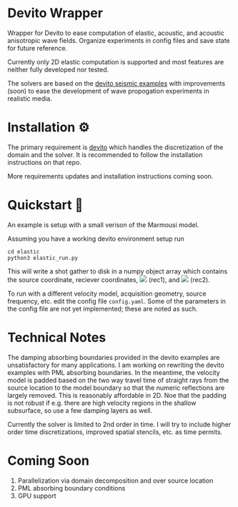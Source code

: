 # Devito Wrapper
Wrapper for Devito to ease computation of elastic, acoustic, and acoustic anisotropic wave fields. Organize experiments in config files and save state for future reference.

Currently only 2D elastic computation is supported and most features are neither fully developed nor tested.

The solvers are based on the [devito seismic examples](https://github.com/devitocodes/devito/tree/master/examples/seismic) with improvements (soon) to ease the development of wave propogation experiments in realistic media. 

# Installation :gear:

The primary requirement is [devito](https://github.com/devitocodes/devito) which handles the discretization of the domain and the solver. It is recommended to follow the installation instructions on that repo.

More requirements updates and installation instructions coming soon.

# Quickstart :rocket:

An example is setup with a small verison of the Marmousi model. 

Assuming you have a working devito environment setup run

```
cd elastic
python3 elastic_run.py
```

This will write a shot gather to disk in a numpy object array which contains the source coordinate, reciever coordinates,
<img src="https://render.githubusercontent.com/render/math?math=\nabla \cdot \mathbf{v}"> (rec1), and <img src="https://render.githubusercontent.com/render/math?math=\tau_{zz}"> (rec2). 

To run with a different velocity model, acquisition geometry, source frequency, etc. edit the config file `config.yaml`. Some of the parameters in the config file are not yet implemented; these are noted as such. 

# Technical Notes

The damping absorbing boundaries provided in the devito examples are unsatisfactory for many applications. I am working on rewriting the devito examples with PML absorbing boundaries. In the meantime, the velocity model is padded based on the two way travel time of straight rays from the source location to the model boundary so that the numeric reflections are largely removed. This is reasonably affordable in 2D. Noe that the padding is not robust if e.g. there are high velocity regions in the shallow subsurface, so use a few damping layers as well. 

Currently the solver is limited to 2nd order in time. I will try to include higher order time discretizations, improved spatial stencils, etc. as time permits. 

# Coming Soon

1. Parallelization via domain decomposition and over source location
2. PML absorbing boundary conditions
3. GPU support
